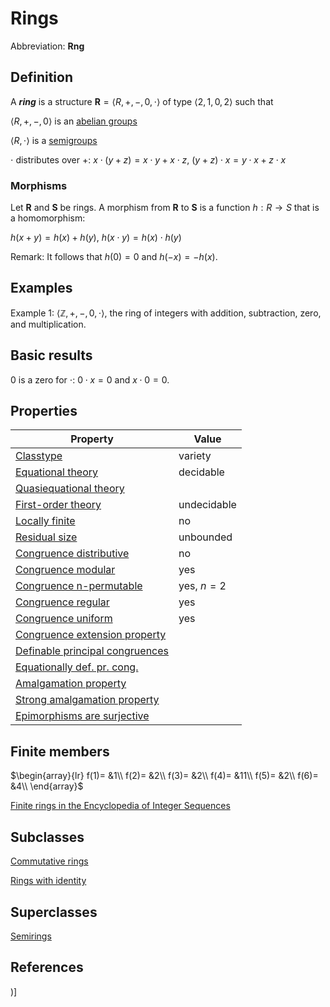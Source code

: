 # Rings

Abbreviation: **Rng**
## Definition
A ***ring*** is a structure $\mathbf{R}=\langle R,+,-,0,\cdot
\rangle$ of type $\langle 2,1,0,2\rangle$ such that


$\langle R,+,-,0\rangle$ is an [abelian groups](abelian_groups.md)


$\langle R,\cdot \rangle$ is a [semigroups](semigroups.md)


$\cdot$ distributes over $+$:  $x\cdot (y+z)=x\cdot y+x\cdot z$, $(y+z)\cdot x=y\cdot x+z\cdot x$

### Morphisms
Let $\mathbf{R}$ and $\mathbf{S}$ be rings. A morphism from $\mathbf{R}$
to $\mathbf{S}$ is a function $h:R\to S$ that is a homomorphism: 

$h(x+y)=h(x)+h(y)$, $h(x\cdot y)=h(x)\cdot h(y)$

Remark: 
It follows that $h(0)=0$ and $h(-x)=-h(x)$.

## Examples
Example 1: $\langle\mathbb{Z},+,-,0,\cdot\rangle$, the ring of integers with addition, subtraction, zero, and multiplication.


## Basic results
$0$ is a zero for $\cdot$: $0\cdot x=0$ and $x\cdot 0=0$.

## Properties


|Property|Value|
|---|---|
|[Classtype](classtype.md)  |variety |
|[Equational theory](equational_theory.md)  |decidable |
|[Quasiequational theory](quasiequational_theory.md)  | |
|[First-order theory](first-order_theory.md)  |undecidable |
|[Locally finite](locally_finite.md)  |no |
|[Residual size](residual_size.md)  |unbounded |
|[Congruence distributive](congruence_distributive.md)  |no |
|[Congruence modular](congruence_modular.md)  |yes |
|[Congruence n-permutable](congruence_n-permutable.md)  |yes, $n=2$ |
|[Congruence regular](congruence_regular.md)  |yes |
|[Congruence uniform](congruence_uniform.md)  |yes |
|[Congruence extension property](congruence_extension_property.md)  | |
|[Definable principal congruences](definable_principal_congruences.md)  | |
|[Equationally def. pr. cong.](equationally_def._pr._cong..md)  | |
|[Amalgamation property](amalgamation_property.md)  | |
|[Strong amalgamation property](strong_amalgamation_property.md)  | |
|[Epimorphisms are surjective](epimorphisms_are_surjective.md)  | |
## Finite members

$\begin{array}{lr}
f(1)= &1\\
f(2)= &2\\
f(3)= &2\\
f(4)= &11\\
f(5)= &2\\
f(6)= &4\\
\end{array}$

[Finite rings in the Encyclopedia of Integer Sequences](finite_rings_in_the_encyclopedia_of_integer_sequences.md)


## Subclasses
[Commutative rings](commutative_rings.md) 

[Rings with identity](rings_with_identitys.md) 

## Superclasses
[Semirings](semirings.md) 


## References


)]